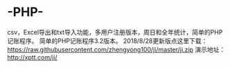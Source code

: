 # -PHP-
csv，Excel导出和txt导入功能，多用户注册版本，周日和全年统计，简单的PHP记账程序。
简单的PHP记账程序3.2版本。 2018/8/28更新版点这里下载：https://raw.githubusercontent.com/zhengyong100/ji/master/ji.zip
演示地址： http://xptt.com/ji/

